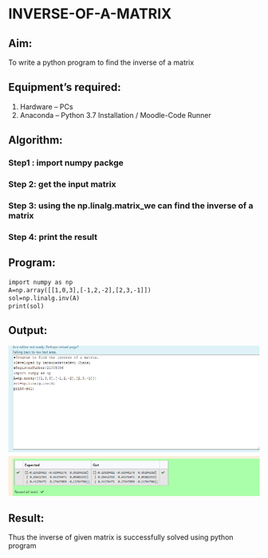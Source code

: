 # INVERSE-OF-A-MATRIX
## Aim:
To write a python program to find the inverse of a matrix
## Equipment’s required:
1. 	Hardware – PCs
2. 	Anaconda – Python 3.7 Installation / Moodle-Code Runner
## Algorithm:
### Step1 : import numpy packge
### Step 2: get the input matrix
### Step 3: using the np.linalg.matrix_we can find the inverse of a matrix
### Step 4: print the result

## Program:
```
import numpy as np
A=np.array([[1,0,3],[-1,2,-2],[2,3,-1]])
sol=np.linalg.inv(A)
print(sol)
```
## Output:
![output](.//inverseofamatrix.png)
## Result:
Thus the inverse of given matrix is successfully solved using python program

